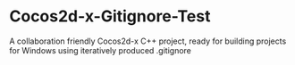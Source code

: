 # Cocos2d-x-Gitignore-Test
A collaboration friendly Cocos2d-x C++ project, ready for building projects for Windows using iteratively produced .gitignore
